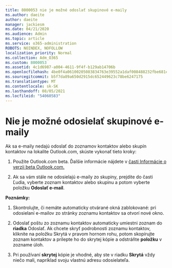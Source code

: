 ```yaml
---
title: 8000053 nie je možné odoslať skupinové e-maily
ms.author: daeite
author: daeite
manager: jackiesm
ms.date: 04/21/2020
ms.audience: Admin
ms.topic: article
ms.service: o365-administration
ROBOTS: NOINDEX, NOFOLLOW
localization_priority: Normal
ms.collection: Adm_O365
ms.custom: 8000053
ms.assetid: 4c1d6987-a004-4611-9f4f-b129ab14706b
ms.openlocfilehash: 4be0f4a06100205083834763e39552a1daf008488232fbe681c3ab71e549f764
ms.sourcegitcommit: b5f7da89a650d2915dc652449623c78be6247175
ms.translationtype: MT
ms.contentlocale: sk-SK
ms.lasthandoff: 08/05/2021
ms.locfileid: "54060583"
---
```

# <a name="unable-to-send-group-emails"></a>Nie je možné odosielať skupinové e-maily

Ak sa e-maily nedajú odoslať do zoznamov kontaktov alebo skupín kontaktov na lokalite Outlook.com, skúste vykonať tieto kroky:
  
1. Použite Outlook.com beta. Ďalšie informácie nájdete v [časti Informácie o verzii beta Outlook.com.](https://support.office.com/article/e2261c7f-d413-4084-8f22-21282f42d8cf)
    
2. Ak sa vám stále ne odosielajú e-maily [](https://outlook.live.com/people/)zo skupiny, prejdite do časti Ľudia, vyberte zoznam kontaktov alebo skupinu a potom vyberte položku **Odoslať e-mail**.
    
 **Poznámky:**
  
1. Skontrolujte, či nemáte automaticky otvárané okná zablokované: pri odosielaní e-mailov zo stránky zoznamu kontaktov sa otvorí nové okno.
    
2. Odoslať poštu zo zoznamu kontaktov automaticky umiestni zoznam do **riadka** Odoslať. Ak chcete skryť podrobnosti zoznamu kontaktov, kliknite na položku Skrytá v pravom hornom  rohu, potom skopírujte zoznam kontaktov a prilepte ho do skrytej kópie a odstráňte **položku** v zozname úloh.  
    
3. Pri používaní **skrytej** kópie je vhodné, aby ste v riadku **Skrytá** vždy niečo mali, napríklad svoju vlastnú adresu odosielateľa. 
    

